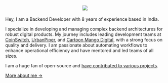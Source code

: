 <h1 align="center">
  <a href="https://git.io/typing-svg">
    <img src="https://readme-typing-svg.herokuapp.com/?lines=Hello,+There!+👋;This+is+Govind+Singh....;Nice+to+meet+you!&center=true&size=20&color=fabd2f">
  </a>
</h1>

<p align="center">

Hey, I am a Backend Developer with 8 years of experience based in India.

I specialize in developing and managing complex backend architectures for robust digital products. My journey includes leading development teams at [CoinSwitch](https://coinswitch.co/), [UrbanPiper](https://www.urbanpiper.com/), and [Cartoon Mango Digital](https://cartoonmango.com/), with a strong focus on quality and delivery. I am passionate about automating workflows to enhance operational efficiency and have mentored and led teams of all sizes.

I am a huge fan of open-source and [have contributed to various projects](https://github.com/search?q=is%3Apr+is%3Aclosed+author%3Aguruor&type=pullrequests).

[More about me &rarr;](https://govind.guru)
</p>
